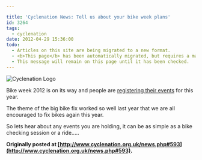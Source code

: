 ```yaml
---

title: 'Cyclenation News: Tell us about your bike week plans'
id: 3264
tags:
  - cyclenation
date: 2012-04-29 15:36:00
todo:
  - Articles on this site are being migrated to a new format.
  - <b>This page</b> has been automatically migrated, but requires a manual check-&amp;-tune to ensure the format and links all work as expected.
  - This message will remain on this page until it has been checked.
---
```


![Cyclenation Logo](http://www.pompeybug.co.uk/wp-content/plugins/wp-cyclenation-news/cnlogo.jpg)<p>Bike week 2012 is on its way and people are [registering their events](http://www.bikeweek.org.uk/page.php?id=3 "Bike week events registration") for this year.

The theme of the big bike fix worked so well last year that we are all encouraged to fix bikes again this year.

So lets hear about any events you are holding, it can be as simple as a bike checking session or a ride.....

**Originally posted at [http://www.cyclenation.org.uk/news.php#593](http://www.cyclenation.org.uk/news.php#593).**